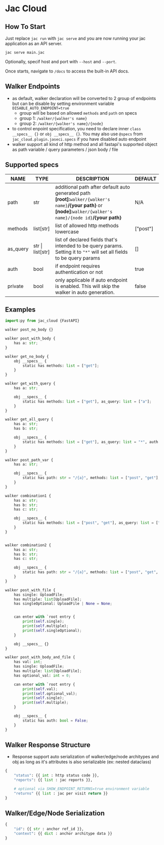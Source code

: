 # Jac Cloud

## **How To Start**
Just replace `jac run` with `jac serve` and you are now running your jac application as an API server.


`jac serve main.jac`

Optionally, specif host and port with `--host` and `--port`.

Once starts, navigate to `/docs` to access the built-in API docs.


## **Walker Endpoints**
- as default, walker declaration will be converted to 2 group of endpoints but can be disable by setting environment variable `DISABLE_AUTO_ENDPOINT=true`
    - group will be based on allowed `methods` and `path` on specs
    - group 1: `/walker/{walker's name}`
    - group 2: `/walker/{walker's name}/{node}`
- to control enpoint specification, you need to declare inner `class __specs__ {}` or `obj __specs__ {}`. You may also use `@specs` from `jac_cloud.plugin.jaseci.specs` if you have disabled auto endpoint
- walker support all kind of http method and all fastapi's supported object as path variable / query parameters / json body / file

## **Supported specs**
| **NAME**  | **TYPE**  | **DESCRIPTION**   | **DEFAULT**   |
|-----------|-----------|-------------------|---------------|
| path      | str       | additional path after default auto generated path **[root]:**`walker/{walker's name}`**/{your path}** or **[node]:**`walker/{walker's name}/{node id}`**/{your path}** | N/A |
| methods   | list[str] | list of allowed http methods lowercase | ["post"] |
| as_query  | str \| list[str] | list of declared fields that's intended to be query params. Setting it to `"*"` will set all fields to be query params | [] |
| auth      | bool      | if endpoint requires authentication or not | true
| private   | bool      | only applicable if auto endpoint is enabled. This will skip the walker in auto generation. | false

## **Examples**
```python
import:py from jac_cloud {FastAPI}

walker post_no_body {}

walker post_with_body {
    has a: str;
}

walker get_no_body {
    obj __specs__ {
        static has methods: list = ["get"];
    }
}

walker get_with_query {
    has a: str;

    obj __specs__ {
        static has methods: list = ["get"], as_query: list = ["a"];
    }
}

walker get_all_query {
    has a: str;
    has b: str;

    obj __specs__ {
        static has methods: list = ["get"], as_query: list = "*", auth: bool = False;
    }
}

walker post_path_var {
    has a: str;

    obj __specs__ {
        static has path: str = "/{a}", methods: list = ["post", "get"];
    }
}

walker combination1 {
    has a: str;
    has b: str;
    has c: str;

    obj __specs__ {
        static has methods: list = ["post", "get"], as_query: list = ["a", "b"];
    }
}


walker combination2 {
    has a: str;
    has b: str;
    has c: str;

    obj __specs__ {
        static has path: str = "/{a}", methods: list = ["post", "get", "put", "patch", "delete", "head", "trace", "options"], as_query: list = ["b"];
    }
}

walker post_with_file {
    has single: UploadFile;
    has multiple: list[UploadFile];
    has singleOptional: UploadFile | None = None;


    can enter with `root entry {
        print(self.single);
        print(self.multiple);
        print(self.singleOptional);
    }

    obj __specs__ {}
}

walker post_with_body_and_file {
    has val: int;
    has single: UploadFile;
    has multiple: list[UploadFile];
    has optional_val: int = 0;

    can enter with `root entry {
        print(self.val);
        print(self.optional_val);
        print(self.single);
        print(self.multiple);
    }

    obj __specs__ {
        static has auth: bool = False;
    }
}
```

## **Walker Response Structure**
- Response support auto serialization of walker/edge/node architypes and obj as long as it's attributes is also serializable (ex: nested dataclass)

```python
{
    "status": {{ int : http status code }},
    "reports": {{ list : jac reports }},

    # optional via SHOW_ENDPOINT_RETURNS=true environment variable
    "returns" {{ list : jac per visit return }}
}
```

## **Walker/Edge/Node Serialization**
```python
{
    "id": {{ str : anchor ref_id }},
    "context": {{ dict : anchor architype data }}
}
```